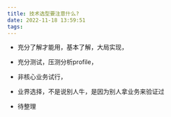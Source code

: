 ```yaml
---
title: 技术选型要注意什么?
date: 2022-11-18 13:59:51
tags:
---
```


+ 充分了解才能用，基本了解，大局实现，
+ 充分测试，压测分析profile，
+ 非核心业务试行，
+ 业界选择，不是说别人牛，是因为别人拿业务来验证过

+ 待整理